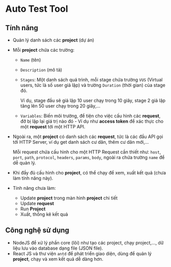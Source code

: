 # Auto Test Tool

## Tính năng

- Quản lý danh sách các **project** (dự án)
- Mỗi **project** chứa các trường:

  - `Name` (tên)
  - `Description` (mô tả)
  - `Stages`: Một danh sách quá trình, mỗi stage chứa trường `VUS` (Virtual users, tức là số user giả lập) và trường `Duration` (thời gian) của stage đó.

    Ví dụ, stage đầu sẽ giả lập 10 user chạy trong 10 giây, stage 2 giả lập tăng lên 50 user chạy trong 20 giây,...

  - `Variables`: Biến môi trường, để tiện cho việc cấu hình các **request**, đỡ bị lặp lại giá trị nào đó - Ví dụ như **access token** để xác thực cho một **request** tới một HTTP API.

- Ngoài ra, một **project** có danh sách các **request**, tức là các đầu API gọi tới HTTP Server, ví dụ get danh sách cư dân, thêm cư dân mới,...

  Mỗi request chứa cấu hình cho một HTTP Request cần thiết như: `host`, `port`, `path`, `protocol`, `headers`, `params`, `body`, ngoài ra chứa trường `name` để dễ quản lý.

- Khi đầy đủ cấu hình cho **project**, có thể chạy để xem, xuất kết quả (chưa làm tính năng này).
- Tính năng chưa làm:
  - Update **project** trong màn hình **project** chi tiết
  - Update **request**
  - Run **Project**
  - Xuất, thống kê kết quả

## Công nghệ sử dụng

- NodeJS để xử lý phần core (lõi) như tạo các project, chạy project,..., dữ liệu lưu vào database dạng file (JSON file).
- React JS và thư viện `antd` để phát triển giao diện, dùng để quản lý **project**, chạy và xem kết quả dễ dàng hơn.
